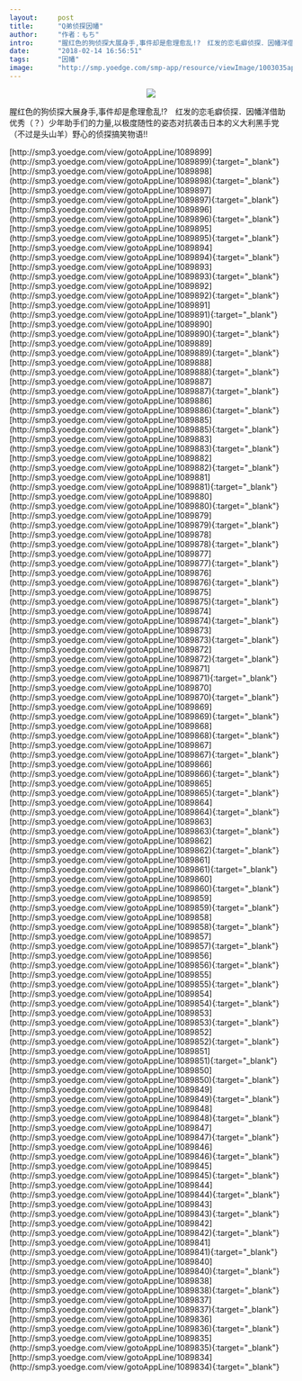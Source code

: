 ```yaml
---
layout:     post
title:      "Q弟侦探因幡"
author:     "作者：もち"
intro:      "腥红色的狗侦探大展身手,事件却是愈理愈乱!?　红发的恋毛癖侦探．因幡洋借助优秀（？）少年助手们的力量,以极度随性的姿态对抗袭击日本的义大利黑手党（不过是头山羊）野心的侦探搞笑物语!!"
date:       "2018-02-14 16:56:51"
tags:       "因幡"
image:      "http://smp.yoedge.com/smp-app/resource/viewImage/1003035appline.png"
---
```

<div style="text-align: center">
<p><img src="http://smp.yoedge.com/smp-app/resource/viewImage/1003035appline.png"/></p>
</div>
<p class="post-meta">
<span>腥红色的狗侦探大展身手,事件却是愈理愈乱!?　红发的恋毛癖侦探．因幡洋借助优秀（？）少年助手们的力量,以极度随性的姿态对抗袭击日本的义大利黑手党（不过是头山羊）野心的侦探搞笑物语!!</span>
</p>
[http://smp3.yoedge.com/view/gotoAppLine/1089899](http://smp3.yoedge.com/view/gotoAppLine/1089899){:target="_blank"}
[http://smp3.yoedge.com/view/gotoAppLine/1089898](http://smp3.yoedge.com/view/gotoAppLine/1089898){:target="_blank"}
[http://smp3.yoedge.com/view/gotoAppLine/1089897](http://smp3.yoedge.com/view/gotoAppLine/1089897){:target="_blank"}
[http://smp3.yoedge.com/view/gotoAppLine/1089896](http://smp3.yoedge.com/view/gotoAppLine/1089896){:target="_blank"}
[http://smp3.yoedge.com/view/gotoAppLine/1089895](http://smp3.yoedge.com/view/gotoAppLine/1089895){:target="_blank"}
[http://smp3.yoedge.com/view/gotoAppLine/1089894](http://smp3.yoedge.com/view/gotoAppLine/1089894){:target="_blank"}
[http://smp3.yoedge.com/view/gotoAppLine/1089893](http://smp3.yoedge.com/view/gotoAppLine/1089893){:target="_blank"}
[http://smp3.yoedge.com/view/gotoAppLine/1089892](http://smp3.yoedge.com/view/gotoAppLine/1089892){:target="_blank"}
[http://smp3.yoedge.com/view/gotoAppLine/1089891](http://smp3.yoedge.com/view/gotoAppLine/1089891){:target="_blank"}
[http://smp3.yoedge.com/view/gotoAppLine/1089890](http://smp3.yoedge.com/view/gotoAppLine/1089890){:target="_blank"}
[http://smp3.yoedge.com/view/gotoAppLine/1089889](http://smp3.yoedge.com/view/gotoAppLine/1089889){:target="_blank"}
[http://smp3.yoedge.com/view/gotoAppLine/1089888](http://smp3.yoedge.com/view/gotoAppLine/1089888){:target="_blank"}
[http://smp3.yoedge.com/view/gotoAppLine/1089887](http://smp3.yoedge.com/view/gotoAppLine/1089887){:target="_blank"}
[http://smp3.yoedge.com/view/gotoAppLine/1089886](http://smp3.yoedge.com/view/gotoAppLine/1089886){:target="_blank"}
[http://smp3.yoedge.com/view/gotoAppLine/1089885](http://smp3.yoedge.com/view/gotoAppLine/1089885){:target="_blank"}
[http://smp3.yoedge.com/view/gotoAppLine/1089883](http://smp3.yoedge.com/view/gotoAppLine/1089883){:target="_blank"}
[http://smp3.yoedge.com/view/gotoAppLine/1089882](http://smp3.yoedge.com/view/gotoAppLine/1089882){:target="_blank"}
[http://smp3.yoedge.com/view/gotoAppLine/1089881](http://smp3.yoedge.com/view/gotoAppLine/1089881){:target="_blank"}
[http://smp3.yoedge.com/view/gotoAppLine/1089880](http://smp3.yoedge.com/view/gotoAppLine/1089880){:target="_blank"}
[http://smp3.yoedge.com/view/gotoAppLine/1089879](http://smp3.yoedge.com/view/gotoAppLine/1089879){:target="_blank"}
[http://smp3.yoedge.com/view/gotoAppLine/1089878](http://smp3.yoedge.com/view/gotoAppLine/1089878){:target="_blank"}
[http://smp3.yoedge.com/view/gotoAppLine/1089877](http://smp3.yoedge.com/view/gotoAppLine/1089877){:target="_blank"}
[http://smp3.yoedge.com/view/gotoAppLine/1089876](http://smp3.yoedge.com/view/gotoAppLine/1089876){:target="_blank"}
[http://smp3.yoedge.com/view/gotoAppLine/1089875](http://smp3.yoedge.com/view/gotoAppLine/1089875){:target="_blank"}
[http://smp3.yoedge.com/view/gotoAppLine/1089874](http://smp3.yoedge.com/view/gotoAppLine/1089874){:target="_blank"}
[http://smp3.yoedge.com/view/gotoAppLine/1089873](http://smp3.yoedge.com/view/gotoAppLine/1089873){:target="_blank"}
[http://smp3.yoedge.com/view/gotoAppLine/1089872](http://smp3.yoedge.com/view/gotoAppLine/1089872){:target="_blank"}
[http://smp3.yoedge.com/view/gotoAppLine/1089871](http://smp3.yoedge.com/view/gotoAppLine/1089871){:target="_blank"}
[http://smp3.yoedge.com/view/gotoAppLine/1089870](http://smp3.yoedge.com/view/gotoAppLine/1089870){:target="_blank"}
[http://smp3.yoedge.com/view/gotoAppLine/1089869](http://smp3.yoedge.com/view/gotoAppLine/1089869){:target="_blank"}
[http://smp3.yoedge.com/view/gotoAppLine/1089868](http://smp3.yoedge.com/view/gotoAppLine/1089868){:target="_blank"}
[http://smp3.yoedge.com/view/gotoAppLine/1089867](http://smp3.yoedge.com/view/gotoAppLine/1089867){:target="_blank"}
[http://smp3.yoedge.com/view/gotoAppLine/1089866](http://smp3.yoedge.com/view/gotoAppLine/1089866){:target="_blank"}
[http://smp3.yoedge.com/view/gotoAppLine/1089865](http://smp3.yoedge.com/view/gotoAppLine/1089865){:target="_blank"}
[http://smp3.yoedge.com/view/gotoAppLine/1089864](http://smp3.yoedge.com/view/gotoAppLine/1089864){:target="_blank"}
[http://smp3.yoedge.com/view/gotoAppLine/1089863](http://smp3.yoedge.com/view/gotoAppLine/1089863){:target="_blank"}
[http://smp3.yoedge.com/view/gotoAppLine/1089862](http://smp3.yoedge.com/view/gotoAppLine/1089862){:target="_blank"}
[http://smp3.yoedge.com/view/gotoAppLine/1089861](http://smp3.yoedge.com/view/gotoAppLine/1089861){:target="_blank"}
[http://smp3.yoedge.com/view/gotoAppLine/1089860](http://smp3.yoedge.com/view/gotoAppLine/1089860){:target="_blank"}
[http://smp3.yoedge.com/view/gotoAppLine/1089859](http://smp3.yoedge.com/view/gotoAppLine/1089859){:target="_blank"}
[http://smp3.yoedge.com/view/gotoAppLine/1089858](http://smp3.yoedge.com/view/gotoAppLine/1089858){:target="_blank"}
[http://smp3.yoedge.com/view/gotoAppLine/1089857](http://smp3.yoedge.com/view/gotoAppLine/1089857){:target="_blank"}
[http://smp3.yoedge.com/view/gotoAppLine/1089856](http://smp3.yoedge.com/view/gotoAppLine/1089856){:target="_blank"}
[http://smp3.yoedge.com/view/gotoAppLine/1089855](http://smp3.yoedge.com/view/gotoAppLine/1089855){:target="_blank"}
[http://smp3.yoedge.com/view/gotoAppLine/1089854](http://smp3.yoedge.com/view/gotoAppLine/1089854){:target="_blank"}
[http://smp3.yoedge.com/view/gotoAppLine/1089853](http://smp3.yoedge.com/view/gotoAppLine/1089853){:target="_blank"}
[http://smp3.yoedge.com/view/gotoAppLine/1089852](http://smp3.yoedge.com/view/gotoAppLine/1089852){:target="_blank"}
[http://smp3.yoedge.com/view/gotoAppLine/1089851](http://smp3.yoedge.com/view/gotoAppLine/1089851){:target="_blank"}
[http://smp3.yoedge.com/view/gotoAppLine/1089850](http://smp3.yoedge.com/view/gotoAppLine/1089850){:target="_blank"}
[http://smp3.yoedge.com/view/gotoAppLine/1089849](http://smp3.yoedge.com/view/gotoAppLine/1089849){:target="_blank"}
[http://smp3.yoedge.com/view/gotoAppLine/1089848](http://smp3.yoedge.com/view/gotoAppLine/1089848){:target="_blank"}
[http://smp3.yoedge.com/view/gotoAppLine/1089847](http://smp3.yoedge.com/view/gotoAppLine/1089847){:target="_blank"}
[http://smp3.yoedge.com/view/gotoAppLine/1089846](http://smp3.yoedge.com/view/gotoAppLine/1089846){:target="_blank"}
[http://smp3.yoedge.com/view/gotoAppLine/1089845](http://smp3.yoedge.com/view/gotoAppLine/1089845){:target="_blank"}
[http://smp3.yoedge.com/view/gotoAppLine/1089844](http://smp3.yoedge.com/view/gotoAppLine/1089844){:target="_blank"}
[http://smp3.yoedge.com/view/gotoAppLine/1089843](http://smp3.yoedge.com/view/gotoAppLine/1089843){:target="_blank"}
[http://smp3.yoedge.com/view/gotoAppLine/1089842](http://smp3.yoedge.com/view/gotoAppLine/1089842){:target="_blank"}
[http://smp3.yoedge.com/view/gotoAppLine/1089841](http://smp3.yoedge.com/view/gotoAppLine/1089841){:target="_blank"}
[http://smp3.yoedge.com/view/gotoAppLine/1089840](http://smp3.yoedge.com/view/gotoAppLine/1089840){:target="_blank"}
[http://smp3.yoedge.com/view/gotoAppLine/1089838](http://smp3.yoedge.com/view/gotoAppLine/1089838){:target="_blank"}
[http://smp3.yoedge.com/view/gotoAppLine/1089837](http://smp3.yoedge.com/view/gotoAppLine/1089837){:target="_blank"}
[http://smp3.yoedge.com/view/gotoAppLine/1089836](http://smp3.yoedge.com/view/gotoAppLine/1089836){:target="_blank"}
[http://smp3.yoedge.com/view/gotoAppLine/1089835](http://smp3.yoedge.com/view/gotoAppLine/1089835){:target="_blank"}
[http://smp3.yoedge.com/view/gotoAppLine/1089834](http://smp3.yoedge.com/view/gotoAppLine/1089834){:target="_blank"}


